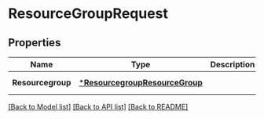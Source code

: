 # ResourceGroupRequest

## Properties
Name | Type | Description | Notes
------------ | ------------- | ------------- | -------------
**Resourcegroup** | [***ResourcegroupResourceGroup**](ResourcegroupResourceGroup.md) |  | [default to null]

[[Back to Model list]](../README.md#documentation-for-models) [[Back to API list]](../README.md#documentation-for-api-endpoints) [[Back to README]](../README.md)

